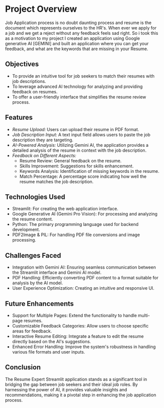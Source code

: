 # Project Overview
Job Application process is no doubt daunting process and resume is the document which represents ourselves to the HR's. When ever we apply for a job and we get a reject without any feedback feels sad right. So i took this as a motivation to my project I created an application using Google generative AI [GEMINI] and built an application where you can get your feedback, and what are the keywords that are missing in your Resume.

## Objectives
- To provide an intuitive tool for job seekers to match their resumes with job descriptions.
- To leverage advanced AI technology for analyzing and providing feedback on resumes.
- To offer a user-friendly interface that simplifies the resume review process.

## Features
- *Resume Upload:* Users can upload their resume in PDF format.
- *Job Description Input:* A text input field allows users to paste the job description they are targeting.
- *AI-Powered Analysis:* Utilizing Gemini AI, the application provides a detailed analysis of the resume in context with the job description.
- *Feedback on Different Aspects:*
  - Resume Review: General feedback on the resume.
  - Skills Improvement: Suggestions for skills enhancement.
  - Keywords Analysis: Identification of missing keywords in the resume.
  - Match Percentage: A percentage score indicating how well the resume matches the job description.

## Technologies Used
- Streamlit: For creating the web application interface.
- Google Generative AI (Gemini Pro Vision): For processing and analyzing the resume content.
- Python: The primary programming language used for backend development.
- PDF2Image & PIL: For handling PDF file conversions and image processing.

## Challenges Faced
- Integration with Gemini AI: Ensuring seamless communication between the Streamlit interface and Gemini AI model.
- PDF Handling: Efficiently converting PDF content to a format suitable for analysis by the AI model.
- User Experience Optimization: Creating an intuitive and responsive UI.

## Future Enhancements
- Support for Multiple Pages: Extend the functionality to handle multi-page resumes.
- Customizable Feedback Categories: Allow users to choose specific areas for feedback.
- Interactive Resume Editing: Integrate a feature to edit the resume directly based on the AI's suggestions.
- Enhanced Error Handling: Improve the system's robustness in handling various file formats and user inputs.

## Conclusion
The Resume Expert Streamlit application stands as a significant tool in bridging the gap between job seekers and their ideal job roles. By harnessing the power of AI, it provides valuable insights and recommendations, making it a pivotal step in enhancing the job application process.
